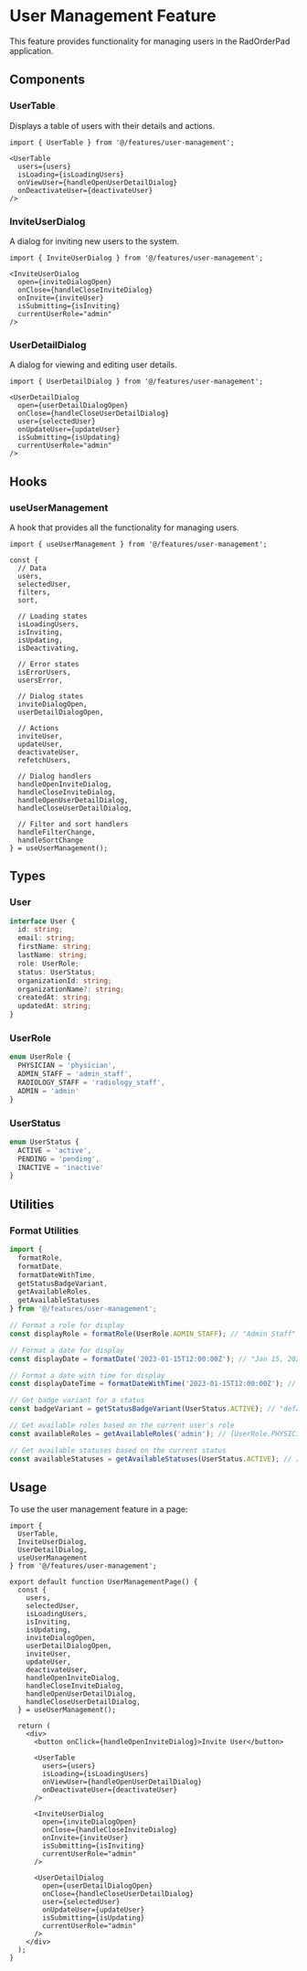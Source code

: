 # User Management Feature

This feature provides functionality for managing users in the RadOrderPad application.

## Components

### UserTable

Displays a table of users with their details and actions.

```tsx
import { UserTable } from '@/features/user-management';

<UserTable
  users={users}
  isLoading={isLoadingUsers}
  onViewUser={handleOpenUserDetailDialog}
  onDeactivateUser={deactivateUser}
/>
```

### InviteUserDialog

A dialog for inviting new users to the system.

```tsx
import { InviteUserDialog } from '@/features/user-management';

<InviteUserDialog
  open={inviteDialogOpen}
  onClose={handleCloseInviteDialog}
  onInvite={inviteUser}
  isSubmitting={isInviting}
  currentUserRole="admin"
/>
```

### UserDetailDialog

A dialog for viewing and editing user details.

```tsx
import { UserDetailDialog } from '@/features/user-management';

<UserDetailDialog
  open={userDetailDialogOpen}
  onClose={handleCloseUserDetailDialog}
  user={selectedUser}
  onUpdateUser={updateUser}
  isSubmitting={isUpdating}
  currentUserRole="admin"
/>
```

## Hooks

### useUserManagement

A hook that provides all the functionality for managing users.

```tsx
import { useUserManagement } from '@/features/user-management';

const {
  // Data
  users,
  selectedUser,
  filters,
  sort,
  
  // Loading states
  isLoadingUsers,
  isInviting,
  isUpdating,
  isDeactivating,
  
  // Error states
  isErrorUsers,
  usersError,
  
  // Dialog states
  inviteDialogOpen,
  userDetailDialogOpen,
  
  // Actions
  inviteUser,
  updateUser,
  deactivateUser,
  refetchUsers,
  
  // Dialog handlers
  handleOpenInviteDialog,
  handleCloseInviteDialog,
  handleOpenUserDetailDialog,
  handleCloseUserDetailDialog,
  
  // Filter and sort handlers
  handleFilterChange,
  handleSortChange
} = useUserManagement();
```

## Types

### User

```typescript
interface User {
  id: string;
  email: string;
  firstName: string;
  lastName: string;
  role: UserRole;
  status: UserStatus;
  organizationId: string;
  organizationName?: string;
  createdAt: string;
  updatedAt: string;
}
```

### UserRole

```typescript
enum UserRole {
  PHYSICIAN = 'physician',
  ADMIN_STAFF = 'admin_staff',
  RADIOLOGY_STAFF = 'radiology_staff',
  ADMIN = 'admin'
}
```

### UserStatus

```typescript
enum UserStatus {
  ACTIVE = 'active',
  PENDING = 'pending',
  INACTIVE = 'inactive'
}
```

## Utilities

### Format Utilities

```typescript
import { 
  formatRole, 
  formatDate, 
  formatDateWithTime, 
  getStatusBadgeVariant,
  getAvailableRoles,
  getAvailableStatuses
} from '@/features/user-management';

// Format a role for display
const displayRole = formatRole(UserRole.ADMIN_STAFF); // "Admin Staff"

// Format a date for display
const displayDate = formatDate('2023-01-15T12:00:00Z'); // "Jan 15, 2023"

// Format a date with time for display
const displayDateTime = formatDateWithTime('2023-01-15T12:00:00Z'); // "Jan 15, 2023, 12:00 PM"

// Get badge variant for a status
const badgeVariant = getStatusBadgeVariant(UserStatus.ACTIVE); // "default"

// Get available roles based on the current user's role
const availableRoles = getAvailableRoles('admin'); // [UserRole.PHYSICIAN, UserRole.RADIOLOGY_STAFF, UserRole.ADMIN_STAFF]

// Get available statuses based on the current status
const availableStatuses = getAvailableStatuses(UserStatus.ACTIVE); // [UserStatus.ACTIVE, UserStatus.INACTIVE]
```

## Usage

To use the user management feature in a page:

```tsx
import { 
  UserTable, 
  InviteUserDialog, 
  UserDetailDialog, 
  useUserManagement 
} from '@/features/user-management';

export default function UserManagementPage() {
  const {
    users,
    selectedUser,
    isLoadingUsers,
    isInviting,
    isUpdating,
    inviteDialogOpen,
    userDetailDialogOpen,
    inviteUser,
    updateUser,
    deactivateUser,
    handleOpenInviteDialog,
    handleCloseInviteDialog,
    handleOpenUserDetailDialog,
    handleCloseUserDetailDialog,
  } = useUserManagement();

  return (
    <div>
      <button onClick={handleOpenInviteDialog}>Invite User</button>
      
      <UserTable
        users={users}
        isLoading={isLoadingUsers}
        onViewUser={handleOpenUserDetailDialog}
        onDeactivateUser={deactivateUser}
      />
      
      <InviteUserDialog
        open={inviteDialogOpen}
        onClose={handleCloseInviteDialog}
        onInvite={inviteUser}
        isSubmitting={isInviting}
        currentUserRole="admin"
      />
      
      <UserDetailDialog
        open={userDetailDialogOpen}
        onClose={handleCloseUserDetailDialog}
        user={selectedUser}
        onUpdateUser={updateUser}
        isSubmitting={isUpdating}
        currentUserRole="admin"
      />
    </div>
  );
}